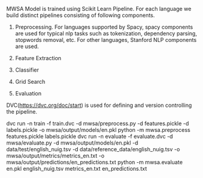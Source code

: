 MWSA Model is trained using Scikit Learn Pipeline.
For each language we build distinct pipelines consisting of following components.

1. Preprocessing.
For languages supported by Spacy, spacy components are used for typical nlp tasks such as tokenization, 
dependency parsing, stopwords removal, etc. For other languages, Stanford NLP components are used.

2. Feature Extraction

3. Classifier

4. Grid Search

5. Evaluation

DVC(https://dvc.org/doc/start) is used for defining and version controlling the pipeline.

dvc run -n train -f train.dvc -d mwsa/preprocess.py -d features.pickle -d labels.pickle -o mwsa/output/models/en.pkl python -m mwsa.preprocess features.pickle labels.pickle
dvc run -n evaluate -f evaluate.dvc -d mwsa/evaluate.py -d mwsa/output/models/en.pkl -d data/test/english_nuig.tsv -d data/reference_data/english_nuig.tsv -o mwsa/output/metrics/metrics_en.txt -o mwsa/output/predictions/en_predictions.txt python -m mwsa.evaluate en.pkl english_nuig.tsv metrics_en.txt en_predictions.txt
